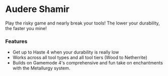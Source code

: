 # Audere Shamir<!--$headerTitle--><!--$pmc:delete-->

Play the risky game and nearly break your tools! The lower your durability, the faster you mine! <!--$pmc:headerSize-->

### Features
- Get up to Haste 4 when your durability is really low
- Works across all tool types and all tool tiers (Wood to Netherrite)
- Builds on Gamemode 4's comprehensive and fun take on enchantments with the Metallurgy system.

